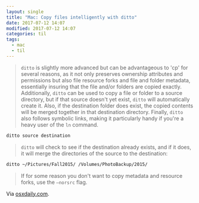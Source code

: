 ```yaml
---
layout: single
title: "Mac: Copy files intelligently with ditto"
date: 2017-07-12 14:07
modified: 2017-07-12 14:07
categories: til
tags:
  - mac
  - til
---
```


> `ditto` is slightly more advanced but can be advantageous to 'cp' for several reasons,
> as it not only preserves ownership attributes and permissions but also file resource forks
> and file and folder metadata, essentially insuring that the file and/or folders are copied
> exactly.
> Additionally, `ditto` can be used to copy a file or folder to a source directory, but if
> that source doesn't yet exist, `ditto` will automatically create it.
> Also, if the destination folder does exist, the copied contents will be merged together in
> that destination directory.
> Finally, `ditto` also follows symbolic links, making it particularly handy if you're a
> heavy user of the `ln` command.

```bash
ditto source destination
```

> `ditto` will check to see if the destination already exists, and if it does, it will
> merge the directories of the source to the destination:

```bash
ditto ~/Pictures/Fall2015/ /Volumes/PhotoBackup/2015/
```

> If for some reason you don't want to copy metadata and resource forks, use the `–norsrc`
> flag.

Via [osxdaily.com](http://osxdaily.com/2014/06/11/use-ditto-copy-files-directories-mac-command-line/).

